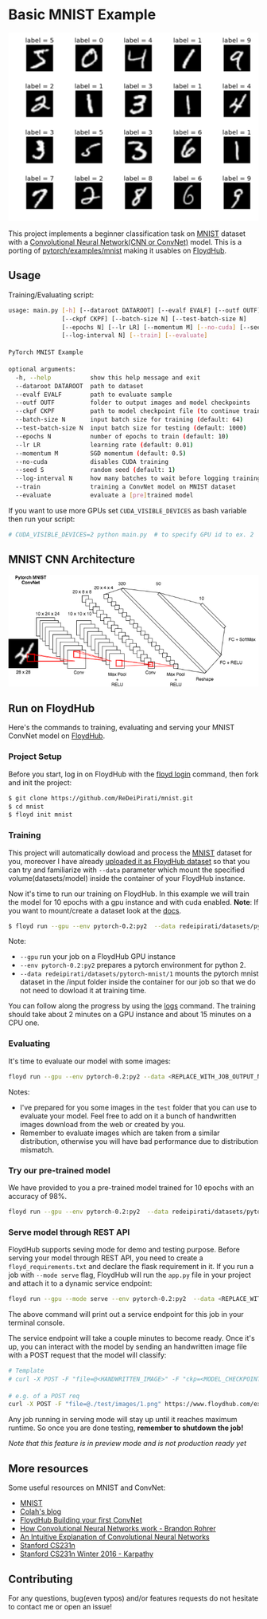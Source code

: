 # Basic MNIST Example

![MNIST samples](images/MNIST_samples.png)

This project implements a beginner classification task on [MNIST](http://yann.lecun.com/exdb/mnist/) dataset with a [Convolutional Neural Network(CNN or ConvNet)](https://en.wikipedia.org/wiki/Convolutional_neural_network) model. This is a porting of [pytorch/examples/mnist](https://github.com/pytorch/examples/tree/master/mnist) making it usables on [FloydHub](https://www.floydhub.com/).

## Usage

Training/Evaluating script:

```bash
usage: main.py [-h] [--dataroot DATAROOT] [--evalf EVALF] [--outf OUTF]
               [--ckpf CKPF] [--batch-size N] [--test-batch-size N]
               [--epochs N] [--lr LR] [--momentum M] [--no-cuda] [--seed S]
               [--log-interval N] [--train] [--evaluate]

PyTorch MNIST Example

optional arguments:
  -h, --help           show this help message and exit
  --dataroot DATAROOT  path to dataset
  --evalf EVALF        path to evaluate sample
  --outf OUTF          folder to output images and model checkpoints
  --ckpf CKPF          path to model checkpoint file (to continue training)
  --batch-size N       input batch size for training (default: 64)
  --test-batch-size N  input batch size for testing (default: 1000)
  --epochs N           number of epochs to train (default: 10)
  --lr LR              learning rate (default: 0.01)
  --momentum M         SGD momentum (default: 0.5)
  --no-cuda            disables CUDA training
  --seed S             random seed (default: 1)
  --log-interval N     how many batches to wait before logging training status
  --train              training a ConvNet model on MNIST dataset
  --evaluate           evaluate a [pre]trained model
```

If you want to use more GPUs set `CUDA_VISIBLE_DEVICES` as bash variable then run your script:

```bash
# CUDA_VISIBLE_DEVICES=2 python main.py  # to specify GPU id to ex. 2
```

## MNIST CNN Architecture

![MNIST CNN](images/mnist_convet.png)

## Run on FloydHub

Here's the commands to training, evaluating and serving your MNIST ConvNet model on [FloydHub](ttps://www.floydhub.com/).

### Project Setup

Before you start, log in on FloydHub with the [floyd login](http://docs.floydhub.com/commands/login/) command, then fork and init
the project:

```bash
$ git clone https://github.com/ReDeiPirati/mnist.git
$ cd mnist
$ floyd init mnist
```

### Training

This project will automatically dowload and process the [MNIST](http://yann.lecun.com/exdb/mnist/) dataset for you, moreover I have already [uploaded it as FloydHub dataset](https://www.floydhub.com/redeipirati/datasets/pytorch-mnist) so that you can try and familiarize with `--data` parameter which mount the specified volume(datasets/model) inside the container of your FloydHub instance.

Now it's time to run our training on FloydHub. In this example we will train the model for 10 epochs with a gpu instance and with cuda enabled.
**Note**: If you want to mount/create a dataset look at the [docs](http://docs.floydhub.com/guides/basics/create_new/#create-a-new-dataset).

```bash
$ floyd run --gpu --env pytorch-0.2:py2  --data redeipirati/datasets/pytorch-mnist/1:input "python main.py --train"
```

Note:
- `--gpu` run your job on a FloydHub GPU instance
- `--env pytorch-0.2:py2` prepares a pytorch environment for python 2.
- `--data redeipirati/datasets/pytorch-mnist/1` mounts the pytorch mnist dataset in the /input folder inside the container for our job so that we do not need to dowload it at training time.


You can follow along the progress by using the [logs](http://docs.floydhub.com/commands/logs/) command.
The training should take about 2 minutes on a GPU instance and about 15 minutes on a CPU one.

### Evaluating

It's time to evaluate our model with some images:

```bash
floyd run --gpu --env pytorch-0.2:py2 --data <REPLACE_WITH_JOB_OUTPUT_NAME>:/model "python main.py --evaluate --ckpf /model/<REPLACE_WITH_MODEL_CHECKPOINT_PATH> --evalf ./test"
```

Notes:

- I've prepared for you some images in the `test` folder that you can use to evaluate your model. Feel free to add on it a bunch of handwritten images download from the web or created by you.
- Remember to evaluate images which are taken from a similar distribution, otherwise you will have bad performance due to distribution mismatch.

### Try our pre-trained model

We have provided to you a pre-trained model trained for 10 epochs with an accuracy of 98%.

```bash
floyd run --gpu --env pytorch-0.2:py2  --data redeipirati/datasets/pytorch-mnist-10-epochs-model/1:/model "python main.py --evaluate --ckpf /model/mnist_convnet_model_epoch_10.pth --evalf ./test"
```

### Serve model through REST API

FloydHub supports seving mode for demo and testing purpose. Before serving your model through REST API,
you need to create a `floyd_requirements.txt` and declare the flask requirement in it. If you run a job
with `--mode serve` flag, FloydHub will run the `app.py` file in your project
and attach it to a dynamic service endpoint:

```bash
floyd run --gpu --mode serve --env pytorch-0.2:py2  --data <REPLACE_WITH_JOB_OUTPUT_NAME>:input
```

The above command will print out a service endpoint for this job in your terminal console.

The service endpoint will take a couple minutes to become ready. Once it's up, you can interact with the model by sending an handwritten image file with a POST request that the model will classify:
```bash
# Template
# curl -X POST -F "file=@<HANDWRITTEN_IMAGE>" -F "ckp=<MODEL_CHECKPOINT>" <SERVICE_ENDPOINT>

# e.g. of a POST req
curl -X POST -F "file=@./test/images/1.png" https://www.floydhub.com/expose/BhZCFAKom6Z8RptVKskHZW
```

Any job running in serving mode will stay up until it reaches maximum runtime. So
once you are done testing, **remember to shutdown the job!**

*Note that this feature is in preview mode and is not production ready yet*

## More resources

Some useful resources on MNIST and ConvNet:

- [MNIST](http://yann.lecun.com/exdb/mnist/)
- [Colah's blog](https://colah.github.io/posts/2014-10-Visualizing-MNIST/)
- [FloydHub Building your first ConvNet](https://blog.floydhub.com/building-your-first-convnet/)
- [How Convolutional Neural Networks work - Brandon Rohrer](https://youtu.be/FmpDIaiMIeA)
- [An Intuitive Explanation of Convolutional Neural Networks](https://ujjwalkarn.me/2016/08/11/intuitive-explanation-convnets/)
- [Stanford CS231n](https://cs231n.github.io/convolutional-networks/)
- [Stanford CS231n Winter 2016 - Karpathy](https://youtu.be/NfnWJUyUJYU)

## Contributing

For any questions, bug(even typos) and/or features requests do not hesitate to contact me or open an issue!
